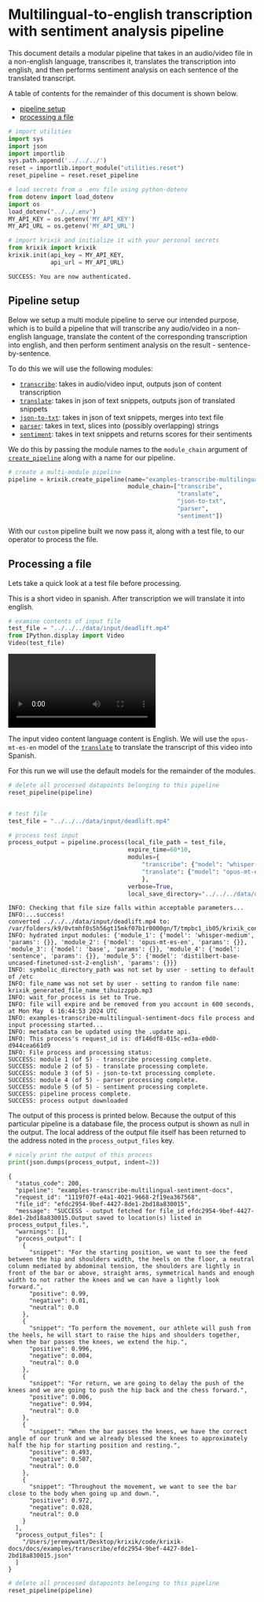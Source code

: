 # Multilingual-to-english transcription with sentiment analysis pipeline

This document details a modular pipeline that takes in an audio/video file in a non-english language, transcribes it, translates the transcription into english, and then performs sentiment analysis on each sentence of the translated transcript.

A table of contents for the remainder of this document is shown below.


- [pipeline setup](#pipeline-setup)
- [processing a file](#processing-a-file)



```python
# import utilities
import sys 
import json
import importlib
sys.path.append('../../../')
reset = importlib.import_module("utilities.reset")
reset_pipeline = reset.reset_pipeline

# load secrets from a .env file using python-dotenv
from dotenv import load_dotenv
import os
load_dotenv("../../.env")
MY_API_KEY = os.getenv('MY_API_KEY')
MY_API_URL = os.getenv('MY_API_URL')

# import krixik and initialize it with your personal secrets
from krixik import krixik
krixik.init(api_key = MY_API_KEY, 
            api_url = MY_API_URL)
```

    SUCCESS: You are now authenticated.


## Pipeline setup

Below we setup a multi module pipeline to serve our intended purpose, which is to build a pipeline that will transcribe any audio/video in a non-english language, translate the content of the corresponding transcription into english, and then perform sentiment analysis on the result - sentence-by-sentence.

To do this we will use the following modules:

- [`transcribe`](modules/transcribe.md): takes in audio/video input, outputs json of content transcription
- [`translate`](modules/translate.md): takes in json of text snippets, outputs json of translated snippets
- [`json-to-txt`](modules/json-to-txt.md): takes in json of text snippets, merges into text file
- [`parser`](modules/parser.md): takes in text, slices into (possibly overlapping) strings
- [`sentiment`](modules/sentiment.md): takes in text snippets and returns scores for their sentiments

We do this by passing the module names to the `module_chain` argument of [`create_pipeline`](system/create_save_load.md) along with a name for our pipeline.


```python
# create a multi-module pipeline
pipeline = krixik.create_pipeline(name="examples-transcribe-multilingual-sentiment-docs",
                                  module_chain=["transcribe",
                                                "translate",
                                                "json-to-txt",
                                                "parser",
                                                "sentiment"])
```

With our `custom` pipeline built we now pass it, along with a test file, to our operator to process the file.

## Processing a file

Lets take a quick look at a test file before processing.

This is a short video in spanish.  After transcription we will translate it into english.


```python
# examine contents of input file
test_file = "../../../data/input/deadlift.mp4"
from IPython.display import Video
Video(test_file)
```




<video src="../../../data/input/deadlift.mp4" controls  >
      Your browser does not support the <code>video</code> element.
    </video>



The input video content language content is English.  We will use the `opus-mt-es-en` model of the [`translate`](modules/translate.md) to translate the transcript of this video into Spanish.

For this run we will use the default models for the remainder of the modules.



```python
# delete all processed datapoints belonging to this pipeline
reset_pipeline(pipeline)
```


```python

# test file
test_file = "../../../data/input/deadlift.mp4"

# process test input
process_output = pipeline.process(local_file_path = test_file,
                                  expire_time=60*10,
                                  modules={
                                      "transcribe": {"model": "whisper-base"},
                                      "translate": {"model": "opus-mt-es-en"}
                                      },
                                  verbose=True,
                                  local_save_directory="../../../data/output")
```

    INFO: Checking that file size falls within acceptable parameters...
    INFO:...success!
    converted ../../../data/input/deadlift.mp4 to: /var/folders/k9/0vtmhf0s5h56gt15mkf07b1r0000gn/T/tmpbc1_ib05/krixik_converted_version_deadlift.mp3
    INFO: hydrated input modules: {'module_1': {'model': 'whisper-medium', 'params': {}}, 'module_2': {'model': 'opus-mt-es-en', 'params': {}}, 'module_3': {'model': 'base', 'params': {}}, 'module_4': {'model': 'sentence', 'params': {}}, 'module_5': {'model': 'distilbert-base-uncased-finetuned-sst-2-english', 'params': {}}}
    INFO: symbolic_directory_path was not set by user - setting to default of /etc
    INFO: file_name was not set by user - setting to random file name: krixik_generated_file_name_tihuizzppb.mp3
    INFO: wait_for_process is set to True.
    INFO: file will expire and be removed from you account in 600 seconds, at Mon May  6 16:44:53 2024 UTC
    INFO: examples-transcribe-multilingual-sentiment-docs file process and input processing started...
    INFO: metadata can be updated using the .update api.
    INFO: This process's request_id is: df146df8-015c-ed3a-e0d0-d944cea661d9
    INFO: File process and processing status:
    SUCCESS: module 1 (of 5) - transcribe processing complete.
    SUCCESS: module 2 (of 5) - translate processing complete.
    SUCCESS: module 3 (of 5) - json-to-txt processing complete.
    SUCCESS: module 4 (of 5) - parser processing complete.
    SUCCESS: module 5 (of 5) - sentiment processing complete.
    SUCCESS: pipeline process complete.
    SUCCESS: process output downloaded


The output of this process is printed below.  Because the output of this particular pipeline is a database file, the process output is shown as null in the output.  The local address of the output file itself has been returned to the address noted in the `process_output_files` key.


```python
# nicely print the output of this process
print(json.dumps(process_output, indent=2))
```

    {
      "status_code": 200,
      "pipeline": "examples-transcribe-multilingual-sentiment-docs",
      "request_id": "1119f07f-e4a1-4021-9668-2f19ea367568",
      "file_id": "efdc2954-9bef-4427-8de1-2bd18a830015",
      "message": "SUCCESS - output fetched for file_id efdc2954-9bef-4427-8de1-2bd18a830015.Output saved to location(s) listed in process_output_files.",
      "warnings": [],
      "process_output": [
        {
          "snippet": "For the starting position, we want to see the feed between the hip and shoulders width, the heels on the floor, a neutral column mediated by abdominal tension, the shoulders are lightly in front of the bar or above, straight arms, symmetrical hands and enough width to not rather the knees and we can have a lightly look forward.",
          "positive": 0.99,
          "negative": 0.01,
          "neutral": 0.0
        },
        {
          "snippet": "To perform the movement, our athlete will push from the heels, he will start to raise the hips and shoulders together, when the bar passes the knees, we extend the hip.",
          "positive": 0.996,
          "negative": 0.004,
          "neutral": 0.0
        },
        {
          "snippet": "For return, we are going to delay the push of the knees and we are going to push the hip back and the chess forward.",
          "positive": 0.006,
          "negative": 0.994,
          "neutral": 0.0
        },
        {
          "snippet": "When the bar passes the knees, we have the correct angle of our trunk and we already blessed the knees to approximately half the hip for starting position and resting.",
          "positive": 0.493,
          "negative": 0.507,
          "neutral": 0.0
        },
        {
          "snippet": "Throughout the movement, we want to see the bar close to the body when going up and down.",
          "positive": 0.972,
          "negative": 0.028,
          "neutral": 0.0
        }
      ],
      "process_output_files": [
        "/Users/jeremywatt/Desktop/krixik/code/krixik-docs/docs/examples/transcribe/efdc2954-9bef-4427-8de1-2bd18a830015.json"
      ]
    }



```python
# delete all processed datapoints belonging to this pipeline
reset_pipeline(pipeline)
```
